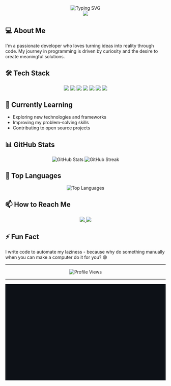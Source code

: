 <div align="center">
  <img src="https://readme-typing-svg.herokuapp.com?font=Fira+Code&weight=600&size=30&duration=4000&pause=1000&color=FF6B6B&center=true&vCenter=true&width=600&height=70&lines=Hi+there!+👋;I'm+Ryu;Welcome+to+my+profile!" alt="Typing SVG" />
</div>

<div align="center">
  <img src="https://raw.githubusercontent.com/Ryuzii/Ryuzii/main/wave.gif" width="30px">
</div>

## 💻 About Me
I'm a passionate developer who loves turning ideas into reality through code. My journey in programming is driven by curiosity and the desire to create meaningful solutions.

## 🛠️ Tech Stack
<div align="center">
  <img src="https://img.shields.io/badge/Python-3776AB?style=for-the-badge&logo=python&logoColor=white" />
  <img src="https://img.shields.io/badge/JavaScript-F7DF1E?style=for-the-badge&logo=javascript&logoColor=black" />
  <img src="https://img.shields.io/badge/HTML5-E34F26?style=for-the-badge&logo=html5&logoColor=white" />
  <img src="https://img.shields.io/badge/CSS3-1572B6?style=for-the-badge&logo=css3&logoColor=white" />
  <img src="https://img.shields.io/badge/Git-F05032?style=for-the-badge&logo=git&logoColor=white" />
  <img src="https://img.shields.io/badge/VS_Code-007ACC?style=for-the-badge&logo=visual-studio-code&logoColor=white" />
  <img src="https://img.shields.io/badge/Linux-FCC624?style=for-the-badge&logo=linux&logoColor=black" />
</div>

## 🌱 Currently Learning
- Exploring new technologies and frameworks
- Improving my problem-solving skills
- Contributing to open source projects

## 📊 GitHub Stats
<div align="center">
  <img src="https://github-readme-stats.vercel.app/api?username=Ryuzii&show_icons=true&theme=radical" alt="GitHub Stats" />
  <img src="https://github-readme-streak-stats.herokuapp.com/?user=Ryuzii&theme=radical" alt="GitHub Streak" />
</div>

## 🎯 Top Languages
<div align="center">
  <img src="https://github-readme-stats.vercel.app/api/top-langs/?username=Ryuzii&layout=compact&theme=radical" alt="Top Languages" />
</div>

## 📫 How to Reach Me
<div align="center">
  <a href="https://github.com/Ryuzii">
    <img src="https://img.shields.io/badge/GitHub-100000?style=for-the-badge&logo=github&logoColor=white" />
  </a>
  <a href="https://www.linkedin.com/in/your-linkedin">
    <img src="https://img.shields.io/badge/LinkedIn-0077B5?style=for-the-badge&logo=linkedin&logoColor=white" />
  </a>
</div>

## ⚡ Fun Fact
I write code to automate my laziness - because why do something manually when you can make a computer do it for you? 😄

---

<div align="center">
  <img src="https://komarev.com/ghpvc/?username=Ryuzii&color=blueviolet" alt="Profile Views" />
</div>

---

<div align="center">
  <img src="https://raw.githubusercontent.com/Ryuzii/Ryuzii/main/snake.svg" alt="Snake animation" />
</div> 

